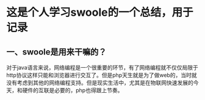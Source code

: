 # 这是个人学习swoole的一个总结，用于记录

## 一、swoole是用来干嘛的？
对于java语言来说，网络编程是一个很重要的环节，有了网络编程就不仅仅局限于http协议这样只能和浏览器进行交互了。但是php天生就是为了做web的，当时就没有考虑到其他的网络编程支持。但是现实生活中，尤其是在物联网快速发展的今天，和硬件的互联是必要的，php也得跟上节奏。

